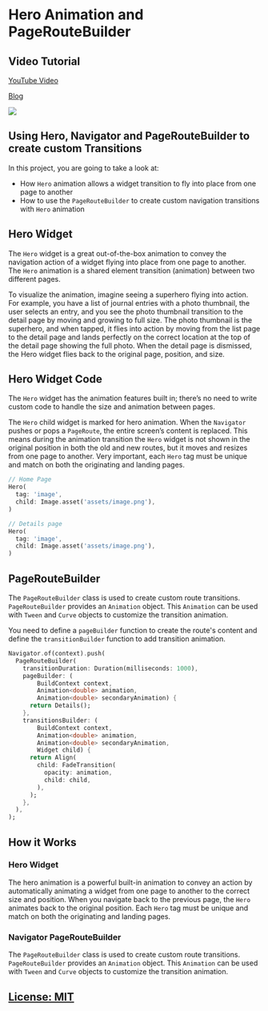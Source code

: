 # Hero Animation and PageRouteBuilder
## Video Tutorial
[YouTube Video](https://youtu.be/EtImGX-5xvI)

[Blog](https://jedipixels.dev/flutter-hero-widget-and-pageroutebuilder-animation)

![](readmeassets/hero-animation-ios.gif)
## Using Hero, Navigator and PageRouteBuilder to create custom Transitions
In this project, you are going to take a look at:
- How `Hero` animation allows a widget transition to fly into place from one page to another
- How to use the `PageRouteBuilder` to create custom navigation transitions with `Hero` animation

## Hero Widget
The `Hero` widget is a great out-of-the-box animation to convey the navigation action of a widget flying into place from one page to another. The `Hero` animation is a shared element transition (animation) between two different pages.

To visualize the animation, imagine seeing a superhero flying into action. For example, you have a list of journal entries with a photo thumbnail, the user selects an entry, and you see the photo thumbnail transition to the detail page by moving and growing to full size. The photo thumbnail is the superhero, and when tapped, it flies into action by moving from the list page to the detail page and lands perfectly on the correct location at the top of the detail page showing the full photo. When the detail page is dismissed, the Hero widget flies back to the original page, position, and size.

## Hero Widget Code
The `Hero` widget has the animation features built in; there’s no need to write custom code to handle the size and animation between pages.

The `Hero` child widget is marked for hero animation. When the `Navigator` pushes or pops a `PageRoute`, the entire screen’s content is replaced. This means during the animation transition the `Hero` widget is not shown in the original position in both the old and new routes, but it moves and resizes from one page to another. Very important, each `Hero` tag must be unique and match on both the originating and landing pages.

```dart
// Home Page
Hero(
  tag: 'image',
  child: Image.asset('assets/image.png'),
)
```

```dart
// Details page
Hero(
  tag: 'image',
  child: Image.asset('assets/image.png'),
)
```

## PageRouteBuilder
The `PageRouteBuilder` class is used to create custom route transitions.
`PageRouteBuilder` provides an `Animation` object. This `Animation` can be used with `Tween` and `Curve` objects to customize the transition animation. 

You need to define a `pageBuilder` function to create the route's content and define the `transitionBuilder` function to add transition animation.

```dart
Navigator.of(context).push(
  PageRouteBuilder(
    transitionDuration: Duration(milliseconds: 1000),
    pageBuilder: (
        BuildContext context,
        Animation<double> animation,
        Animation<double> secondaryAnimation) {
      return Details();
    },
    transitionsBuilder: (
        BuildContext context,
        Animation<double> animation,
        Animation<double> secondaryAnimation,
        Widget child) {
      return Align(
        child: FadeTransition(
          opacity: animation,
          child: child,
        ),
      );
    },
  ),
);
```

## How it Works

### Hero Widget 
The hero animation is a powerful built-in animation to convey an action by automatically animating a widget from one page to another to the correct size and position. When you navigate back to the previous page, the `Hero` animates back to the original position. Each `Hero` tag must be unique and match on both the originating and landing pages.

### Navigator PageRouteBuilder 
The `PageRouteBuilder` class is used to create custom route transitions.
`PageRouteBuilder` provides an ``Animation`` object. This `Animation` can be used with `Tween` and `Curve` objects to customize the transition animation.

## [License: MIT](LICENSE.md)
